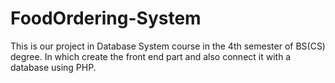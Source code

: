 # FoodOrdering-System
This is our project in Database System course in the 4th semester of BS(CS) degree. In which create the front end part and also connect it with a database using PHP. 
